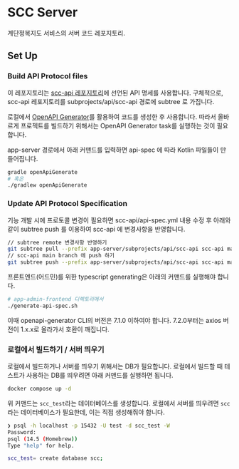 # SCC Server

계단정복지도 서비스의 서버 코드 레포지토리.

## Set Up

### Build API Protocol files

이 레포지토리는 [scc-api 레포지토리](https://github.com/Stair-Crusher-Club/scc-api)에 선언된 API 명세를 사용합니다.
구체적으로, scc-api 레포지토리를 subprojects/api/scc-api 경로에 subtree 로 가집니다.

로컬에서 [OpenAPI Generator](https://openapi-generator.tech/docs/generators/kotlin/)를 활용하여 코드를 생성한 후 사용합니다.
따라서 올바르게 프로젝트를 빌드하기 위해서는 OpenAPI Generator task를 실행하는 것이 필요합니다.

app-server 경로에서 아래 커맨드를 입력하면 api-spec 에 따라 Kotlin 파일들이 만들어집니다.
```bash
gradle openApiGenerate
# 혹은
./gradlew openApiGenerate
```

### Update API Protocol Specification

기능 개발 시에 프로토콜 변경이 필요하면 scc-api/api-spec.yml 내용 수정 후 아래와 같이 subtree push 를 이용하여 scc-api 에 변경사항을 반영합니다.
```bash
// subtree remote 변경사항 반영하기
git subtree pull --prefix app-server/subprojects/api/scc-api scc-api main
// scc-api main branch 에 push 하기
git subtree push --prefix app-server/subprojects/api/scc-api scc-api main
```

프론트엔드(어드민)를 위한 typescript generating은 아래의 커맨드를 실행해야 합니다.
```bash
# app-admin-frontend 디렉토리에서
./generate-api-spec.sh
```

이때 openapi-generator CLI의 버전은 7.1.0 이하여야 합니다. 7.2.0부터는 axios 버전이 1.x.x로 올라가서 호환이 깨집니다.

### 로컬에서 빌드하기 / 서버 띄우기

로컬에서 빌드하거나 서버를 띄우기 위해서는 DB가 필요합니다.
로컬에서 빌드할 때 테스트가 사용하는 DB를 띄우려면 아래 커맨드를 실행하면 됩니다.
```bash
docker compose up -d
```

위 커맨드는 `scc_test`라는 데이터베이스를 생성합니다. 로컬에서 서버를 띄우려면 `scc`라는 데이터베이스가 필요한데, 이는 직접 생성해줘야 합니다.
```bash
❯ psql -h localhost -p 15432 -U test -d scc_test -W
Password: 
psql (14.5 (Homebrew))
Type "help" for help.

scc_test= create database scc;
```
